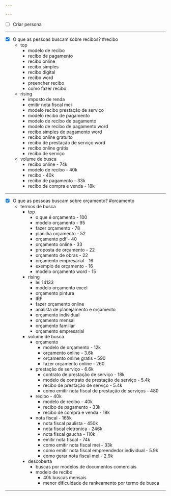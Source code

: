 ```yaml
---

---
```


- [ ] Criar persona

---

- [x] O que as pessoas buscam sobre recibos? #recibo
	- top
		- modelo de recibo
		- recibo de pagamento
		- recibo online
		- recibo simples
		- recibo digital
		- recibo word
		- preencher recibo
		- como fazer recibo
	- rising
		- imposto de renda
		- emitir nota fiscal mei
		- modelo recibo prestação de serviço
		- modelo recibo de pagamento
		- modelo de recibo de pagamento
		- modelo de recibo de pagamento word
		- recibo simples de pagamento word
		- recibo online gratuito
		- recibo de prestação de serviço word
		- recibo online grátis
		- recibo de serviço
	- volume de busca
		- recibo online - 74k
		- modelo de recibo - 40k
		- recibo - 40k
		- recibo de pagamento - 33k
		- recibo de compra e venda - 18k

---

- [x] O que as pessoas buscam sobre orçamento? #orcamento
	- termos de busca
		- top
			- o que é orçamento - 100
			- modelo orçamento - 95
			- fazer orçamento - 78
			- planilha orçamento - 52 
			- orçamento pdf - 40
			- orçamento online - 33
			- proposta de orçamento - 22
			- orçamento de obras - 22 
			- orçamento empresarial - 16
			- exemplo de orçamento - 16
			- modelo orçamento word - 15
		- rising
			- lei 14133
			- modelo orçamento excel
			- orçamento pintura
			- IRF
			- fazer orçamento online
			- analista de planejamento e orçamento
			- orçamento individual
			- orçamento mensal
			- orçamento familiar
			- orçamento empresarial
		- volume de busca
			- orçamento
				- modelo de orçamento - 12k
				- orçamento online - 3.6k
				- orçamento online gratis - 590
				- fazer orçamento online - 260
			- prestação de serviço - 6.6k
				- contrato de prestação de serviço - 18k
				- modelo de contrato de prestação de serviço - 5.4k
				- recibo de prestação de serviço - 5.4k
				- como emitir nota fiscal de prestação de serviços - 480
			- recibo - 40k
				- modelo de recibo - 40k
				- recibo de pagamento - 33k
				- recibo de compra e venda - 18k
			- nota fiscal - 165k
				- nota fiscal paulista - 450k
				- nota fiscal eletronica - 246k
				- nota fiscal gaucha - 110k
				- emitir nota fiscal - 74k
				- como emitir nota fiscal mei - 33k
				- como emitir nota fiscal empreendedor individual - 5.9k
				- como gerar nota fiscal mei - 2.9k
		- descoberta
			- buscas por modelos de documentos comerciais
			- modelo de recibo
				- 40k buscas mensais
				- menor dificuldade de rankeamento por termo de busca

---
